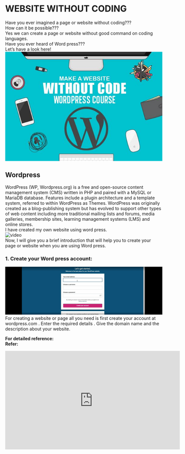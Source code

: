 # WEBSITE WITHOUT CODING
Have you ever imagined a page or website without coding???<br>
How can it be possible???<br>
Yes we can create a page or website without good command on coding languages.<br>
Have you ever heard of Word press???<br>
Let’s have a look here!<br>
![img](https://github.com/lakebrains-technologies/Blogs/blob/master/website_without_coding/images/wordpresspreview.png?raw=true)<br>
## Wordpress
WordPress (WP, Wordpress.org) is a free and open-source content management system (CMS) written in PHP and paired with a MySQL or MariaDB database. Features include a plugin architecture and a template system, referred to within WordPress as Themes. WordPress was originally created as a blog-publishing system but has evolved to support other types of web content including more traditional mailing lists and forums, media galleries, membership sites, learning management systems (LMS) and online stores.<br>
I have created my own website using word press.<br>
![video](https://www.youtube.com/watch?v=FgQvd6tOqnk&feature=emb_logo.mov)<br>
Now, I will give you a brief introduction that will help you to create your page or website when you are using Word press.<br>
### 1. Create your Word press account: 
![img](https://github.com/lakebrains-technologies/Blogs/blob/master/website_without_coding/images/createwpaccount.png?raw=true) <br>
For creating a website or page all you need is first create your account at wordpress.com . Enter the required details .
Give the domain name and the description about your website. <br>
 
**For detailed reference:** <br>
**Refer:**

<iframe width="560" height="315" src="https://www.youtube.com/embed/FgQvd6tOqnk" frameborder="0" allow="accelerometer; autoplay; clipboard-write; encrypted-media; gyroscope; picture-in-picture" allowfullscreen></iframe>